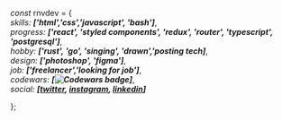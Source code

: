 
*const* rnvdev = {<br>
  *skills:* ***['html','css','javascript', 'bash']***,<br>
  *progress:* ***['react', 'styled components', 'redux', 'router', 'typescript', 'postgresql']***,<br>
  *hobby:* ***['rust', 'go', 'singing', 'drawn','posting tech]***,<br>
  *design:* ***['photoshop', 'figma']***,<br>
  *job:* ***['freelancer','looking for job']***,<br>
  *codewars:* ***[![Codewars badge](https://www.codewars.com/users/rnvdev/badges/small)]***,<br>
  *social:* ***[<a href="https://www.twitter.com/rnvdev">twitter</a>, <a href="https://www.instagram.com/rnvdev">instagram</a>, <a href="https://www.linkedin.com/in/rnvdev">linkedin</a>]***<br>

};
